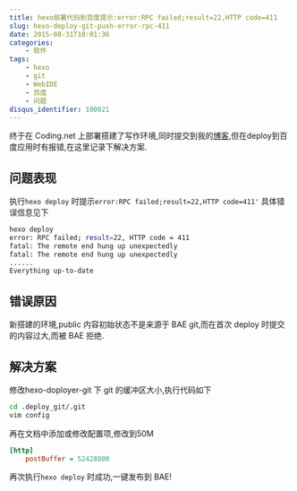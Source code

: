 ```yaml
---
title: hexo部署代码到百度提示:error:RPC failed;result=22,HTTP code=411
slug: hexo-deploy-git-push-error-rpc-411
date: 2015-08-31T10:01:36
categories:
    - 软件
tags:
    - hexo
    - git
    - WebIDE
    - 百度
    - 问题
disqus_identifier: 100021
---
```


终于在 Coding.net 上部署搭建了写作环境,同时提交到我的[博客](http://www.superzhu.com),但在deploy到百度应用时有报错,在这里记录下解决方案.

## 问题表现

执行`hexo deploy` 时提示`error:RPC failed;result=22,HTTP code=411'`
具体错误信息见下
```bash
hexo deploy
error: RPC failed; result=22, HTTP code = 411
fatal: The remote end hung up unexpectedly
fatal: The remote end hung up unexpectedly
......
Everything up-to-date
```
## 错误原因

新搭建的环境,public 内容初始状态不是来源于 BAE git,而在首次 deploy 时提交的内容过大,而被 BAE 拒绝.

## 解决方案

修改hexo-doployer-git 下 git 的缓冲区大小,执行代码如下
```bash
cd .deploy_git/.git
vim config
```
再在文档中添加或修改配置项,修改到50M
```ini
[http]
    postBuffer = 52428800
```

再次执行`hexo deploy` 时成功,一键发布到 BAE!
